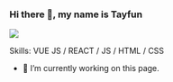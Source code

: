 ### Hi there 👋, my name is Tayfun
![](https://image.freepik.com/free-vector/cute-bot-say-users-hello-chatbot-greets-online-consultation_80328-195.jpg)


Skills: VUE JS / REACT / JS / HTML / CSS

- 🔭 I’m currently working on this page. 




